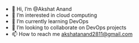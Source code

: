 - 👋 Hi, I’m @Akshat Anand 
- 👀 I’m interested in cloud computing
- 🌱 I’m currently learning DevOps
- 💞️ I’m looking to collaborate on DevOps projects
- 📫 How to reach me akshatanand2811@gmail.com

<!---
Akshat281/Akshat281 is a ✨ special ✨ repository because its `README.md` (this file) appears on your GitHub profile.
You can click the Preview link to take a look at your changes.
--->

